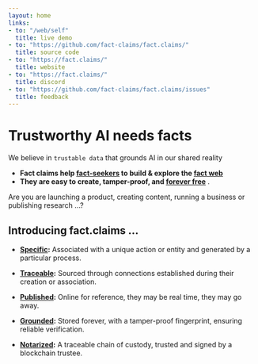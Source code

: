 ```yaml
---
layout: home
links:
- to: "/web/self"
  title: live demo
- to: "https://github.com/fact-claims/fact.claims/"
  title: source code
- to: "https://fact.claims/"
  title: website
- to: "https://fact.claims/"
  title: discord
- to: "https://github.com/fact-claims/fact.claims/issues"
  title: feedback
---
```

# Trustworthy AI needs facts

We believe in `trustable data` that grounds AI in our shared reality

- **Fact claims help [fact-seekers](/howto/crawling) to build &amp; explore the [fact web](/web/self)**
- **They are easy to create, tamper-proof, and [forever free](/claim/)** .

Are you are launching a product, creating content, running a business or publishing research ...?

## Introducing fact.claims ...

- **[Specific](/claim/):** Associated with a unique action or entity and generated by a particular process.

- **[Traceable](/claim/):** Sourced through connections established during their creation or association.

- **[Published](/claim/):** Online for reference, they may be real time, they may go away.

- **[Grounded](/claim/):** Stored forever, with a tamper-proof fingerprint, ensuring reliable verification.

- **[Notarized](/claim/):** A traceable chain of custody, trusted and signed by a blockchain trustee.

